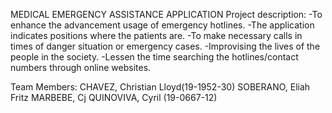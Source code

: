 MEDICAL EMERGENCY ASSISTANCE APPLICATION
Project description:
-To enhance the advancement usage of emergency hotlines.
-The application indicates positions where the patients are.
-To make necessary calls in times of danger situation or emergency cases.
-Improvising the lives of the people in the society.
-Lessen the time searching the hotlines/contact numbers through online websites.


Team Members:
    CHAVEZ, Christian Lloyd(19-1952-30)
    SOBERANO, Eliah Fritz
    MARBEBE, Cj
    QUINOVIVA, Cyril (19-0667-12)
